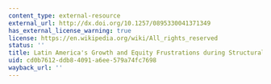 ```yaml
---
content_type: external-resource
external_url: http://dx.doi.org/10.1257/0895330041371349
has_external_license_warning: true
license: https://en.wikipedia.org/wiki/All_rights_reserved
status: ''
title: Latin America's Growth and Equity Frustrations during Structural Reforms
uid: cd0b7612-ddb8-4091-a6ee-579a74fc7698
wayback_url: ''
---
```

